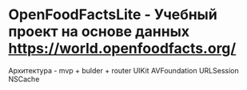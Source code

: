 # OpenFoodFactsLite - Учебный проект на основе данных https://world.openfoodfacts.org/
Архитектура - mvp + bulder + router
UIKit 
AVFoundation
URLSession
NSCache
